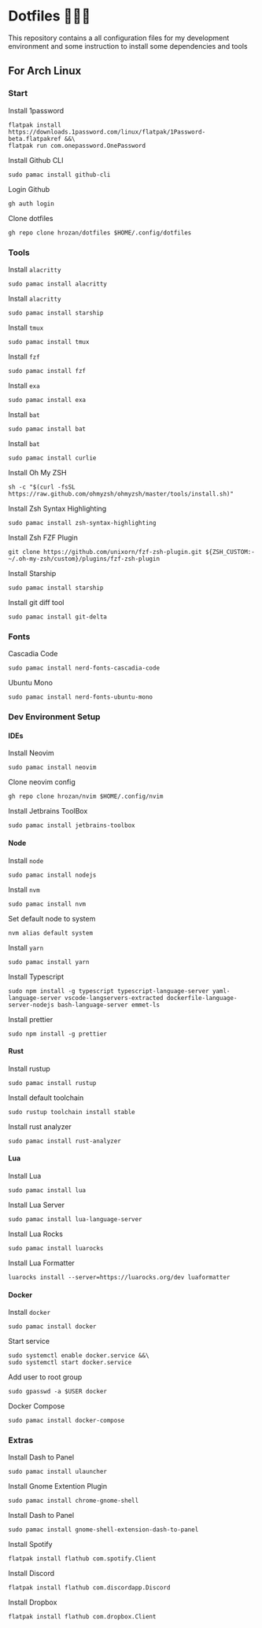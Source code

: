 # Dotfiles 👷🏻‍♂️

This repository contains a all configuration files for my development environment and some instruction to install some dependencies and tools

## For Arch Linux

### Start

Install 1password
```
flatpak install https://downloads.1password.com/linux/flatpak/1Password-beta.flatpakref &&\
flatpak run com.onepassword.OnePassword
```

Install Github CLI
```
sudo pamac install github-cli
```

Login Github
```
gh auth login
```

Clone dotfiles
```
gh repo clone hrozan/dotfiles $HOME/.config/dotfiles
```

### Tools

Install `alacritty`
```
sudo pamac install alacritty
```

Install `alacritty`
```
sudo pamac install starship
```

Install `tmux`
```
sudo pamac install tmux
```

Install `fzf`
```
sudo pamac install fzf
```

Install `exa`
```
sudo pamac install exa
```

Install `bat`
```
sudo pamac install bat
```

Install `bat`
```
sudo pamac install curlie
```

Install Oh My ZSH
```
sh -c "$(curl -fsSL https://raw.github.com/ohmyzsh/ohmyzsh/master/tools/install.sh)"
```

Install Zsh Syntax Highlighting
```
sudo pamac install zsh-syntax-highlighting
```

Install Zsh FZF Plugin
```
git clone https://github.com/unixorn/fzf-zsh-plugin.git ${ZSH_CUSTOM:-~/.oh-my-zsh/custom}/plugins/fzf-zsh-plugin
```

Install Starship
```
sudo pamac install starship
```

Install git diff tool
```
sudo pamac install git-delta
```

### Fonts

Cascadia Code
```
sudo pamac install nerd-fonts-cascadia-code
```

Ubuntu Mono 
```
sudo pamac install nerd-fonts-ubuntu-mono
```

### Dev Environment Setup

#### IDEs

Install Neovim
```
sudo pamac install neovim
```

Clone neovim config
```
gh repo clone hrozan/nvim $HOME/.config/nvim
```

Install Jetbrains ToolBox
```
sudo pamac install jetbrains-toolbox
```

#### Node

Install `node`
```
sudo pamac install nodejs
```

Install `nvm`
```
sudo pamac install nvm 
```

Set default node to system
```
nvm alias default system
```

Install `yarn`
```
sudo pamac install yarn 
```

Install Typescript
```
sudo npm install -g typescript typescript-language-server yaml-language-server vscode-langservers-extracted dockerfile-language-server-nodejs bash-language-server emmet-ls
```

Install prettier
```
sudo npm install -g prettier
```

#### Rust

Install rustup
```
sudo pamac install rustup
```

Install default toolchain
```
sudo rustup toolchain install stable
```

Install rust analyzer
```
sudo pamac install rust-analyzer
```

#### Lua

Install Lua 
```
sudo pamac install lua
```

Install Lua Server 
```
sudo pamac install lua-language-server
```

Install Lua Rocks 
```
sudo pamac install luarocks
```

Install Lua Formatter 
```
luarocks install --server=https://luarocks.org/dev luaformatter
```

#### Docker

Install `docker`
```
sudo pamac install docker
```

Start service
```
sudo systemctl enable docker.service &&\
sudo systemctl start docker.service
```

Add user to root group
```
sudo gpasswd -a $USER docker

```
Docker Compose
```
sudo pamac install docker-compose
```

### Extras

Install Dash to Panel
```
sudo pamac install ulauncher 
```

Install Gnome Extention Plugin 
```
sudo pamac install chrome-gnome-shell 
```

Install Dash to Panel
```
sudo pamac install gnome-shell-extension-dash-to-panel 
```

Install Spotify
```
flatpak install flathub com.spotify.Client
```

Install Discord
```
flatpak install flathub com.discordapp.Discord
```

Install Dropbox
```
flatpak install flathub com.dropbox.Client
```
